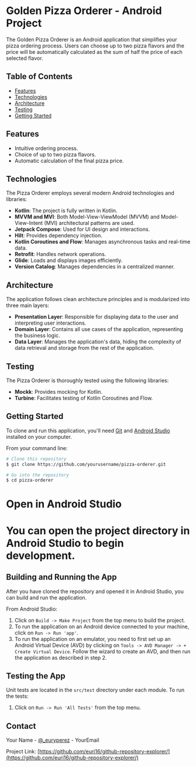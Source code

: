 # Golden Pizza Orderer - Android Project

The Golden Pizza Orderer is an Android application that simplifies your pizza ordering process. Users can choose up to two pizza flavors and the price will be automatically calculated as the sum of half the price of each selected flavor.

## Table of Contents

- [Features](#features)
- [Technologies](#technologies)
- [Architecture](#architecture)
- [Testing](#testing)
- [Getting Started](#getting-started)

## Features

- Intuitive ordering process.
- Choice of up to two pizza flavors.
- Automatic calculation of the final pizza price.

## Technologies

The Pizza Orderer employs several modern Android technologies and libraries:

- **Kotlin**: The project is fully written in Kotlin.
- **MVVM and MVI**: Both Model-View-ViewModel (MVVM) and Model-View-Intent (MVI) architectural patterns are used.
- **Jetpack Compose**: Used for UI design and interactions.
- **Hilt**: Provides dependency injection.
- **Kotlin Coroutines and Flow**: Manages asynchronous tasks and real-time data.
- **Retrofit**: Handles network operations.
- **Glide**: Loads and displays images efficiently.
- **Version Catalog**: Manages dependencies in a centralized manner.

## Architecture

The application follows clean architecture principles and is modularized into three main layers:

- **Presentation Layer**: Responsible for displaying data to the user and interpreting user interactions.
- **Domain Layer**: Contains all use cases of the application, representing the business logic.
- **Data Layer**: Manages the application's data, hiding the complexity of data retrieval and storage from the rest of the application.

## Testing

The Pizza Orderer is thoroughly tested using the following libraries:

- **Mockk**: Provides mocking for Kotlin.
- **Turbine**: Facilitates testing of Kotlin Coroutines and Flow.

## Getting Started

To clone and run this application, you'll need [Git](https://git-scm.com) and [Android Studio](https://developer.android.com/studio) installed on your computer.

From your command line:

```bash
# Clone this repository
$ git clone https://github.com/yourusername/pizza-orderer.git

# Go into the repository
$ cd pizza-orderer
```

# Open in Android Studio
# You can open the project directory in Android Studio to begin development.

## Building and Running the App

After you have cloned the repository and opened it in Android Studio, you can build and run the application.

From Android Studio:

1. Click on `Build -> Make Project` from the top menu to build the project.
2. To run the application on an Android device connected to your machine, click on `Run -> Run 'app'`.
3. To run the application on an emulator, you need to first set up an Android Virtual Device (AVD) by clicking on `Tools -> AVD Manager -> + Create Virtual Device`. Follow the wizard to create an AVD, and then run the application as described in step 2.

## Testing the App

Unit tests are located in the `src/test` directory under each module. To run the tests:

1. Click on `Run -> Run 'All Tests'` from the top menu.

## Contact

Your Name - [@_euryperez](https://twitter.com/_euryperez) - YourEmail

Project Link: [https://github.com/euri16/github-repository-explorer/](https://github.com/euri16/github-repository-explorer/)